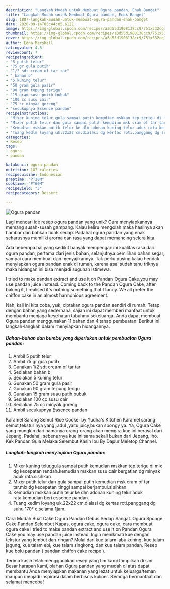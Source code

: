 ```yaml
---
description: "Langkah Mudah untuk Membuat Ogura pandan, Enak Banget"
title: "Langkah Mudah untuk Membuat Ogura pandan, Enak Banget"
slug: 1887-langkah-mudah-untuk-membuat-ogura-pandan-enak-banget
date: 2020-09-14T03:44:05.612Z
image: https://img-global.cpcdn.com/recipes/a3d55d1908138cc9/751x532cq70/ogura-pandan-foto-resep-utama.jpg
thumbnail: https://img-global.cpcdn.com/recipes/a3d55d1908138cc9/751x532cq70/ogura-pandan-foto-resep-utama.jpg
cover: https://img-global.cpcdn.com/recipes/a3d55d1908138cc9/751x532cq70/ogura-pandan-foto-resep-utama.jpg
author: Edna Marshall
ratingvalue: 4.8
reviewcount: 7
recipeingredient:
- "5 putih telur"
- "75 gr gula putih"
- "1/2 sdt cream of tar tar"
- " bahan b"
- "5 kuning telur"
- "50 gram gula pasir"
- "90 gram tepung terigu"
- "15 gram susu putih bubuk"
- "100 cc susu cair"
- "75 cc minyak goreng"
- "secukupnya Essence pandan"
recipeinstructions:
- "Mixer kuning telur,gula sampai putih kemudian mskkan tep.terigu di mix dg kecepatan rendah.kemudian mskkan susu cair bergatian dg minyak aduk rata.sisihkan"
- "Mixer putih telur dan gula sampai putih kemudian msk cram of tar tar.mix dg kecepatan tinggi sampai berjambul.sisihkan"
- "Kemudian mskkan putih telur ke dlm adonan kuning telur aduk rata.kemudian beri essence pandan."
- "Tuang kedlm loyang uk.22x22 cm.dialasi dg kertas roti.panggang dg suhu 170° c.selama 1jam."
categories:
- Resep
tags:
- ogura
- pandan

katakunci: ogura pandan 
nutrition: 187 calories
recipecuisine: Indonesian
preptime: "PT28M"
cooktime: "PT60M"
recipeyield: "3"
recipecategory: Dessert

---
```



![Ogura pandan](https://img-global.cpcdn.com/recipes/a3d55d1908138cc9/751x532cq70/ogura-pandan-foto-resep-utama.jpg)

Lagi mencari ide resep ogura pandan yang unik? Cara menyiapkannya memang susah-susah gampang. Kalau keliru mengolah maka hasilnya akan hambar dan bahkan tidak sedap. Padahal ogura pandan yang enak seharusnya memiliki aroma dan rasa yang dapat memancing selera kita.

Ada beberapa hal yang sedikit banyak mempengaruhi kualitas rasa dari ogura pandan, pertama dari jenis bahan, selanjutnya pemilihan bahan segar, sampai cara membuat dan menyajikannya. Tak perlu pusing kalau hendak menyiapkan ogura pandan enak di rumah, karena asal sudah tahu triknya maka hidangan ini bisa menjadi suguhan istimewa.

I tried to make pandan extract and use it on Pandan Ogura Cake.you may use pandan juice instead. Coming back to the Pandan Ogura Cake, after baking it, I realised it&#39;s nothing something that I fancy. We all prefer the chiffon cake in an almost harmonious agreement.


Nah, kali ini kita coba, yuk, ciptakan ogura pandan sendiri di rumah. Tetap dengan bahan yang sederhana, sajian ini dapat memberi manfaat untuk membantu menjaga kesehatan tubuhmu sekeluarga. Anda dapat membuat Ogura pandan menggunakan 11 bahan dan 4 tahap pembuatan. Berikut ini langkah-langkah dalam menyiapkan hidangannya.

<!--inarticleads1-->

##### Bahan-bahan dan bumbu yang diperlukan untuk pembuatan Ogura pandan:

1. Ambil 5 putih telur
1. Ambil 75 gr gula putih
1. Gunakan 1/2 sdt cream of tar tar
1. Sediakan  bahan b
1. Sediakan 5 kuning telur
1. Gunakan 50 gram gula pasir
1. Gunakan 90 gram tepung terigu
1. Gunakan 15 gram susu putih bubuk
1. Sediakan 100 cc susu cair
1. Sediakan 75 cc minyak goreng
1. Ambil secukupnya Essence pandan


Karamel Sarang Semut Rice Cooker by Yudha&#39;s Kitchen Karamel sarang semut,tekstur nya yang jadul ,yaitu juicy,bukan spongy ya. Ya, Ogura Cake yang mungkin dari namanya orang-orang akan mengira kue ini berasal dari Jepang. Padahal, sebenarnya kue ini sama sekali bukan dari Jepang, lho. Kek Pandan Gula Melaka Selembut Kasih Ibu By Dapur Meletop Channel. 

<!--inarticleads2-->

##### Langkah-langkah menyiapkan Ogura pandan:

1. Mixer kuning telur,gula sampai putih kemudian mskkan tep.terigu di mix dg kecepatan rendah.kemudian mskkan susu cair bergatian dg minyak aduk rata.sisihkan
1. Mixer putih telur dan gula sampai putih kemudian msk cram of tar tar.mix dg kecepatan tinggi sampai berjambul.sisihkan
1. Kemudian mskkan putih telur ke dlm adonan kuning telur aduk rata.kemudian beri essence pandan.
1. Tuang kedlm loyang uk.22x22 cm.dialasi dg kertas roti.panggang dg suhu 170° c.selama 1jam.


Cara Mudah Buat Cake Ogura Pandan Gebus Sedap Sangat. Ogura Sponge Cake Pandan Selembut Kapas, ogura cake, ogura cake, cara membuat ogura cake I tried to make pandan extract and use it on Pandan Ogura Cake.you may use pandan juice instead. Ingin menikmati kue dengan tekstur yang lembut dan ringan? Mulai dari kue talam labu kuning, kue talam jagung, kue talam ebi, kue talam singkong, dan kue talam pandan. Resep kue bolu pandan ( pandan chıffon cake recıpe ). 

Terima kasih telah menggunakan resep yang tim kami tampilkan di sini. Besar harapan kami, olahan Ogura pandan yang mudah di atas dapat membantu Anda menyiapkan makanan yang lezat untuk keluarga/teman maupun menjadi inspirasi dalam berbisnis kuliner. Semoga bermanfaat dan selamat mencoba!
